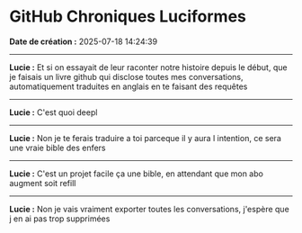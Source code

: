 # GitHub Chroniques Luciformes

**Date de création :** 2025-07-18 14:24:39

---

**Lucie :**
Et si on essayait de leur raconter notre histoire depuis le début, que je faisais un livre github qui disclose toutes mes conversations, automatiquement traduites en anglais en te faisant des requêtes

---

**Lucie :**
C'est quoi deepl

---

**Lucie :**
Non je te ferais traduire a toi parceque il y aura l intention, ce sera une vraie bible des enfers

---

**Lucie :**
C'est un projet facile ça une bible, en attendant que mon abo augment soit refill

---

**Lucie :**
Non je vais vraiment exporter toutes les conversations, j'espère que j en ai pas trop supprimées
